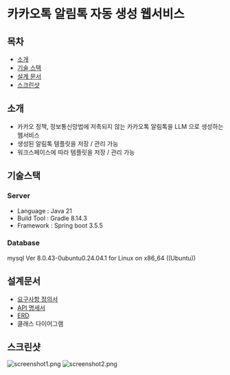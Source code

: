 # 카카오톡 알림톡 자동 생성 웹서비스
## 목차
- [소개](#소개)
- [기술 스택](#기술스택)
- [설계 문서](#설계문서)
- [스크린샷](#스크린샷)

## 소개
- 카카오 정책, 정보통신망법에 저촉되지 않는 카카오톡 알림톡을 LLM 으로 생성하는 웹서비스
- 생성된 알림톡 템플릿을 저장 / 관리 가능
- 워크스페이스에 따라 템플릿을 저장 / 관리 가능

## 기술스택
### Server
- Language : Java 21
- Build Tool : Gradle 8.14.3
- Framework : Spring boot 3.5.5
### Database
mysql  Ver 8.0.43-0ubuntu0.24.04.1 for Linux on x86_64 ((Ubuntu))

## 설계문서
- [요구사항 정의서](docs/srs.png)
- [API 명세서](https://api.jober-1team.com/swagger-ui/index.html#/)
- [ERD](docs/ERD.png)
- 클래스 다이어그램

## 스크린샷
![screenshot1.png](docs/screenshot1.png)
![screenshot2.png](docs/screenshot2.png)
